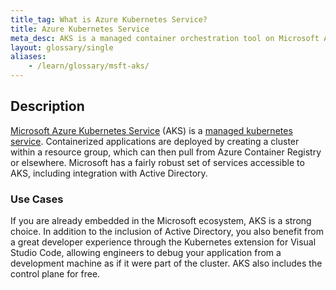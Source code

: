 ```yaml
---
title_tag: What is Azure Kubernetes Service?
title: Azure Kubernetes Service
meta_desc: AKS is a managed container orchestration tool on Microsoft Azure, allowing for the deployment and automated management of containerized applications.
layout: glossary/single
aliases:
    - /learn/glossary/msft-aks/
---
```


## Description

[Microsoft Azure Kubernetes Service](https://azure.microsoft.com/en-us/services/kubernetes-service/) (AKS) is a [managed kubernetes service](/learn/glossary/managed-kubernetes/). Containerized applications are deployed by creating a cluster within a resource group, which can then pull from Azure Container Registry or elsewhere. Microsoft has a fairly robust set of services accessible to AKS, including integration with Active Directory.

### Use Cases

If you are already embedded in the Microsoft ecosystem, AKS is a strong choice. In addition to the inclusion of Active Directory, you also benefit from a great developer experience through the Kubernetes extension for Visual Studio Code, allowing engineers to debug your application from a development machine as if it were part of the cluster. AKS also includes the control plane for free.
